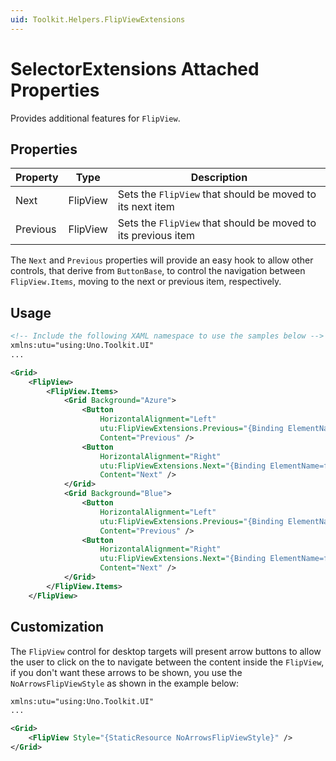 ```yaml
---
uid: Toolkit.Helpers.FlipViewExtensions
---
```

# SelectorExtensions Attached Properties

Provides additional features for `FlipView`.

## Properties
Property|Type|Description
-|-|-
Next|FlipView| Sets the `FlipView` that should be moved to its next item
Previous|FlipView| Sets the `FlipView` that should be moved to its previous item

The `Next` and `Previous` properties will provide an easy hook to allow other controls, that derive from `ButtonBase`, to control the navigation between `FlipView.Items`, moving to the next or previous item, respectively.

## Usage

```xml
<!-- Include the following XAML namespace to use the samples below -->
xmlns:utu="using:Uno.Toolkit.UI"
...

<Grid>
    <FlipView>
        <FlipView.Items>
            <Grid Background="Azure">
                <Button
                    HorizontalAlignment="Left"
                    utu:FlipViewExtensions.Previous="{Binding ElementName=flipView}"
                    Content="Previous" />
                <Button
                    HorizontalAlignment="Right"
                    utu:FlipViewExtensions.Next="{Binding ElementName=flipView}"
                    Content="Next" />
            </Grid>
            <Grid Background="Blue">
                <Button
                    HorizontalAlignment="Left"
                    utu:FlipViewExtensions.Previous="{Binding ElementName=flipView}"
                    Content="Previous" />
                <Button
                    HorizontalAlignment="Right"
                    utu:FlipViewExtensions.Next="{Binding ElementName=flipView}"
                    Content="Next" />
            </Grid>
        </FlipView.Items>
    </FlipView>
```

## Customization

The `FlipView` control for desktop targets will present arrow buttons to allow the user to click on the to navigate between the content inside the `FlipView`, if you don't want these arrows to be shown, you use the `NoArrowsFlipViewStyle` as shown in the example below:

```xml
xmlns:utu="using:Uno.Toolkit.UI"
...

<Grid>
    <FlipView Style="{StaticResource NoArrowsFlipViewStyle}" />
</Grid>
```
